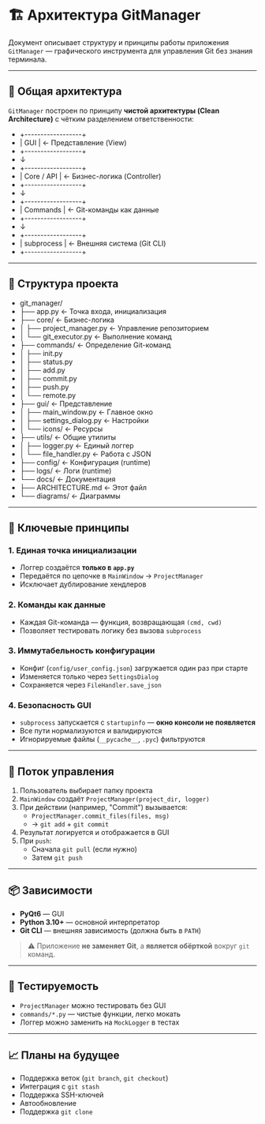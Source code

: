
# 🏗️ Архитектура GitManager

Документ описывает структуру и принципы работы приложения `GitManager` — графического инструмента для управления Git без знания терминала.

---

## 🧩 Общая архитектура

`GitManager` построен по принципу **чистой архитектуры (Clean Architecture)** с чётким разделением ответственности:

- +------------------+
- | GUI | ← Представление (View)
- +------------------+
- ↓
- +------------------+
- | Core / API | ← Бизнес-логика (Controller)
- +------------------+
- ↓
- +------------------+
- | Commands | ← Git-команды как данные
- +------------------+
- ↓
- +------------------+
- | subprocess | ← Внешняя система (Git CLI)
- +------------------+

---
## 📁 Структура проекта
- git_manager/
- ├── app.py ← Точка входа, инициализация
- ├── core/ ← Бизнес-логика
- │ ├── project_manager.py ← Управление репозиторием
- │ └── git_executor.py ← Выполнение команд
- ├── commands/ ← Определение Git-команд
- │ ├── init.py
- │ ├── status.py
- │ ├── add.py
- │ ├── commit.py
- │ ├── push.py
- │ └── remote.py
- ├── gui/ ← Представление
- │ ├── main_window.py ← Главное окно
- │ ├── settings_dialog.py ← Настройки
- │ └── icons/ ← Ресурсы
- ├── utils/ ← Общие утилиты
- │ ├── logger.py ← Единый логгер
- │ └── file_handler.py ← Работа с JSON
- ├── config/ ← Конфигурация (runtime)
- ├── logs/ ← Логи (runtime)
- └── docs/ ← Документация
- ├── ARCHITECTURE.md ← Этот файл
- └── diagrams/ ← Диаграммы

---

## 🧠 Ключевые принципы

### 1. **Единая точка инициализации**
- Логгер создаётся **только в `app.py`**
- Передаётся по цепочке в `MainWindow` → `ProjectManager`
- Исключает дублирование хендлеров

### 2. **Команды как данные**
- Каждая Git-команда — функция, возвращающая `(cmd, cwd)`
- Позволяет тестировать логику без вызова `subprocess`

### 3. **Иммутабельность конфигурации**
- Конфиг (`config/user_config.json`) загружается один раз при старте
- Изменяется только через `SettingsDialog`
- Сохраняется через `FileHandler.save_json`

### 4. **Безопасность GUI**
- `subprocess` запускается с `startupinfo` — **окно консоли не появляется**
- Все пути нормализуются и валидируются
- Игнорируемые файлы (`__pycache__`, `.pyc`) фильтруются

---

## 🔗 Поток управления

1. Пользователь выбирает папку проекта
2. `MainWindow` создаёт `ProjectManager(project_dir, logger)`
3. При действии (например, "Commit") вызывается:
   - `ProjectManager.commit_files(files, msg)`
   - → `git add` + `git commit`
4. Результат логируется и отображается в GUI
5. При `push`:
   - Сначала `git pull` (если нужно)
   - Затем `git push`

---

## 📦 Зависимости

- **PyQt6** — GUI
- **Python 3.10+** — основной интерпретатор
- **Git CLI** — внешняя зависимость (должна быть в `PATH`)

> ⚠️ Приложение **не заменяет Git**, а **является обёрткой** вокруг `git` команд.

---

## 🧪 Тестируемость

- `ProjectManager` можно тестировать без GUI
- `commands/*.py` — чистые функции, легко мокать
- Логгер можно заменить на `MockLogger` в тестах

---

## 📈 Планы на будущее

- Поддержка веток (`git branch`, `git checkout`)
- Интеграция с `git stash`
- Поддержка SSH-ключей
- Автообновление
- Поддержка `git clone`